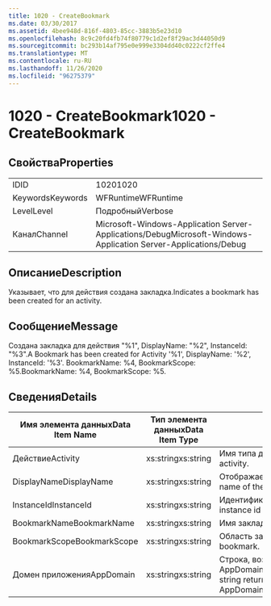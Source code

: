 ```yaml
---
title: 1020 - CreateBookmark
ms.date: 03/30/2017
ms.assetid: 4bee948d-816f-4803-85cc-3883b5e23d10
ms.openlocfilehash: 8c9c20fd4fb74f80779c1d2ef8f29ac3d44050d9
ms.sourcegitcommit: bc293b14af795e0e999e3304dd40c0222cf2ffe4
ms.translationtype: MT
ms.contentlocale: ru-RU
ms.lasthandoff: 11/26/2020
ms.locfileid: "96275379"
---
```

# <a name="1020---createbookmark"></a><span data-ttu-id="2f448-102">1020 - CreateBookmark</span><span class="sxs-lookup"><span data-stu-id="2f448-102">1020 - CreateBookmark</span></span>

## <a name="properties"></a><span data-ttu-id="2f448-103">Свойства</span><span class="sxs-lookup"><span data-stu-id="2f448-103">Properties</span></span>  
  
|||  
|-|-|  
|<span data-ttu-id="2f448-104">ID</span><span class="sxs-lookup"><span data-stu-id="2f448-104">ID</span></span>|<span data-ttu-id="2f448-105">1020</span><span class="sxs-lookup"><span data-stu-id="2f448-105">1020</span></span>|  
|<span data-ttu-id="2f448-106">Keywords</span><span class="sxs-lookup"><span data-stu-id="2f448-106">Keywords</span></span>|<span data-ttu-id="2f448-107">WFRuntime</span><span class="sxs-lookup"><span data-stu-id="2f448-107">WFRuntime</span></span>|  
|<span data-ttu-id="2f448-108">Level</span><span class="sxs-lookup"><span data-stu-id="2f448-108">Level</span></span>|<span data-ttu-id="2f448-109">Подробный</span><span class="sxs-lookup"><span data-stu-id="2f448-109">Verbose</span></span>|  
|<span data-ttu-id="2f448-110">Канал</span><span class="sxs-lookup"><span data-stu-id="2f448-110">Channel</span></span>|<span data-ttu-id="2f448-111">Microsoft-Windows-Application Server-Applications/Debug</span><span class="sxs-lookup"><span data-stu-id="2f448-111">Microsoft-Windows-Application Server-Applications/Debug</span></span>|  
  
## <a name="description"></a><span data-ttu-id="2f448-112">Описание</span><span class="sxs-lookup"><span data-stu-id="2f448-112">Description</span></span>  

 <span data-ttu-id="2f448-113">Указывает, что для действия создана закладка.</span><span class="sxs-lookup"><span data-stu-id="2f448-113">Indicates a bookmark has been created for an activity.</span></span>  
  
## <a name="message"></a><span data-ttu-id="2f448-114">Сообщение</span><span class="sxs-lookup"><span data-stu-id="2f448-114">Message</span></span>  

 <span data-ttu-id="2f448-115">Создана закладка для действия "%1", DisplayName: "%2", InstanceId: "%3".</span><span class="sxs-lookup"><span data-stu-id="2f448-115">A Bookmark has been created for Activity '%1', DisplayName: '%2', InstanceId: '%3'.</span></span>  <span data-ttu-id="2f448-116">BookmarkName: %4, BookmarkScope: %5.</span><span class="sxs-lookup"><span data-stu-id="2f448-116">BookmarkName: %4, BookmarkScope: %5.</span></span>  
  
## <a name="details"></a><span data-ttu-id="2f448-117">Сведения</span><span class="sxs-lookup"><span data-stu-id="2f448-117">Details</span></span>  
  
|<span data-ttu-id="2f448-118">Имя элемента данных</span><span class="sxs-lookup"><span data-stu-id="2f448-118">Data Item Name</span></span>|<span data-ttu-id="2f448-119">Тип элемента данных</span><span class="sxs-lookup"><span data-stu-id="2f448-119">Data Item Type</span></span>|<span data-ttu-id="2f448-120">Описание</span><span class="sxs-lookup"><span data-stu-id="2f448-120">Description</span></span>|  
|--------------------|--------------------|-----------------|  
|<span data-ttu-id="2f448-121">Действие</span><span class="sxs-lookup"><span data-stu-id="2f448-121">Activity</span></span>|<span data-ttu-id="2f448-122">xs:string</span><span class="sxs-lookup"><span data-stu-id="2f448-122">xs:string</span></span>|<span data-ttu-id="2f448-123">Имя типа действия.</span><span class="sxs-lookup"><span data-stu-id="2f448-123">The type name of the activity.</span></span>|  
|<span data-ttu-id="2f448-124">DisplayName</span><span class="sxs-lookup"><span data-stu-id="2f448-124">DisplayName</span></span>|<span data-ttu-id="2f448-125">xs:string</span><span class="sxs-lookup"><span data-stu-id="2f448-125">xs:string</span></span>|<span data-ttu-id="2f448-126">Отображаемое имя действия.</span><span class="sxs-lookup"><span data-stu-id="2f448-126">The display name of the activity.</span></span>|  
|<span data-ttu-id="2f448-127">InstanceId</span><span class="sxs-lookup"><span data-stu-id="2f448-127">InstanceId</span></span>|<span data-ttu-id="2f448-128">xs:string</span><span class="sxs-lookup"><span data-stu-id="2f448-128">xs:string</span></span>|<span data-ttu-id="2f448-129">Идентификатор экземпляра действия.</span><span class="sxs-lookup"><span data-stu-id="2f448-129">The instance id of the activity.</span></span>|  
|<span data-ttu-id="2f448-130">BookmarkName</span><span class="sxs-lookup"><span data-stu-id="2f448-130">BookmarkName</span></span>|<span data-ttu-id="2f448-131">xs:string</span><span class="sxs-lookup"><span data-stu-id="2f448-131">xs:string</span></span>|<span data-ttu-id="2f448-132">Имя закладки.</span><span class="sxs-lookup"><span data-stu-id="2f448-132">The name of the bookmark.</span></span>|  
|<span data-ttu-id="2f448-133">BookmarkScope</span><span class="sxs-lookup"><span data-stu-id="2f448-133">BookmarkScope</span></span>|<span data-ttu-id="2f448-134">xs:string</span><span class="sxs-lookup"><span data-stu-id="2f448-134">xs:string</span></span>|<span data-ttu-id="2f448-135">Область закладки.</span><span class="sxs-lookup"><span data-stu-id="2f448-135">The scope of the bookmark.</span></span>|  
|<span data-ttu-id="2f448-136">Домен приложения</span><span class="sxs-lookup"><span data-stu-id="2f448-136">AppDomain</span></span>|<span data-ttu-id="2f448-137">xs:string</span><span class="sxs-lookup"><span data-stu-id="2f448-137">xs:string</span></span>|<span data-ttu-id="2f448-138">Строка, возвращаемая AppDomain.CurrentDomain.FriendlyName.</span><span class="sxs-lookup"><span data-stu-id="2f448-138">The string returned by AppDomain.CurrentDomain.FriendlyName.</span></span>|
